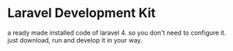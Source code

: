 Laravel Development Kit
=======================

a ready made installed code of laravel 4. so you don't need to configure it. just download, run and develop it in your way.
